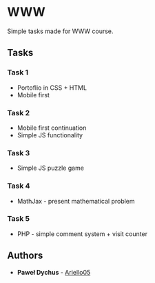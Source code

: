 # WWW
Simple tasks made for WWW course.

## Tasks

### Task 1
* Portoflio in CSS + HTML
* Mobile first

### Task 2
* Mobile first continuation
* Simple JS functionality

### Task 3
* Simple JS puzzle game

### Task 4
* MathJax - present mathematical problem

### Task 5
* PHP - simple comment system + visit counter


## Authors

* **Paweł Dychus** - [Ariello05](https://github.com/Ariello05)
